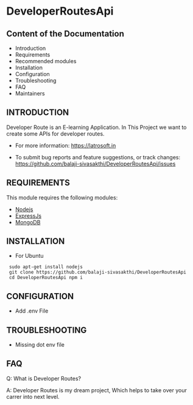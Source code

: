 # DeveloperRoutesApi

Content of the Documentation
---------------------

 * Introduction
 * Requirements
 * Recommended modules
 * Installation
 * Configuration
 * Troubleshooting
 * FAQ
 * Maintainers

INTRODUCTION
------------

Developer Route is an E-learning Application. In This Project we want to create some APIs for developer routes.

 * For more information:
   https://latrosoft.in

 * To submit bug reports and feature suggestions, or track changes:
  https://github.com/balaji-sivasakthi/DeveloperRoutesApi/issues




REQUIREMENTS
------------

This module requires the following modules:

 * [Nodejs](https://nodejs.org/)
 * [ExpressJs](https://expressjs.com/)
 * [MongoDB](https://www.mongodb.com/)

INSTALLATION
------------
 
 * For Ubuntu 

 ```
  sudo apt-get install nodejs
  git clone https://github.com/balaji-sivasakthi/DeveloperRoutesApi 
  cd DeveloperRoutesApi npm i
 
 ```


CONFIGURATION
-------------
 
 * Add .env File



TROUBLESHOOTING
---------------

 * Missing dot env file

FAQ
---

Q: What is Developer Routes?

A: Developer Routes is my dream project, Which helps to take over your carrer into next level.













